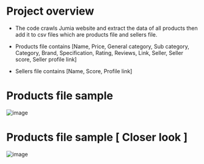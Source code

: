 # Project overview
- The code crawls Jumia website and extract the data of all products then add it to csv files which are products file and sellers file.

- Products file contains [Name, Price, General category, Sub category, Category, Brand, Specification, Rating, Reviews, Link, Seller, Seller score, Seller profile link]

- Sellers file contains [Name, Score, Profile link]

# Products file sample
![image](https://user-images.githubusercontent.com/107722015/192972205-4deeaaba-d9f9-4f7e-b55f-d383eb5c9e23.png)

# Products file sample [ Closer look ]
![image](https://user-images.githubusercontent.com/107722015/192972456-c436bcf4-37dd-43f8-8627-8547688081c9.png)
